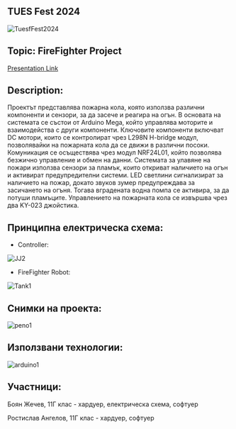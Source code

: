 ## TUES Fest 2024

![TuesfFest2024](https://github.com/Boyan7577/VMKS/assets/107467830/4f8b0f66-c1f9-4f63-9917-2841d491a742)


## **Topic:** FireFighter Project

[Presentation Link](https://docs.google.com/presentation/d/1xKrdEx5WutEBlKBfqhGEVZVbmXB95YIFaPxNMCnFgaQ/edit#slide=id.g10f774c2156_0_0)


## **Description:** 

Проектът представлява пожарна кола, която използва различни компоненти и сензори, за да засече и реагира на огън. В основата на системата се състои от Arduino Mega, който управлява моторите и взаимодейства с други компоненти. Ключовите компоненти включват DC мотори, които се контролират чрез L298N H-bridge модул, позволявайки на пожарната кола да се движи в различни посоки. Комуникация се осъществява чрез модул NRF24L01, който позволява безжично управление и обмен на данни. Системата за улавяне на пожари използва сензори за пламък, които откриват наличието на огън и активират предупредителни системи. LED светлини сигнализират за наличието на пожар, докато звуков зумер предупреждава за засичането на огъня. Тогава вградената водна помпа се активира, за да потуши пламъците. Управлението на пожарната кола се извършва чрез два KY-023 джойстика.

## **Принципна електрическа схема:**

- Controller:
  
![JJ2](https://github.com/Boyan7577/VMKS/assets/107467830/959de94c-bfb8-41c1-8762-b28425e2348c)


- FireFighter Robot:
  
![Tank1](https://github.com/Boyan7577/VMKS/assets/107467830/40b50ae1-18c1-44ad-b648-2e3d3a1de3cd)


## **Снимки на проекта:**

![peno1](https://github.com/Boyan7577/VMKS/assets/107467830/0a121bf8-5988-494d-a089-e1cc239c6548)

## **Използвани технологии:**

![arduino1](https://github.com/Boyan7577/VMKS/assets/107467830/21bf8f8d-2a3c-4a7e-95cd-012b791fbfb0)


## **Участници:**
Боян Жечев, 11Г клас - хардуер, електрическа схема, софтуер

Ростислав Ангелов, 11Г клас - хардуер, софтуер


